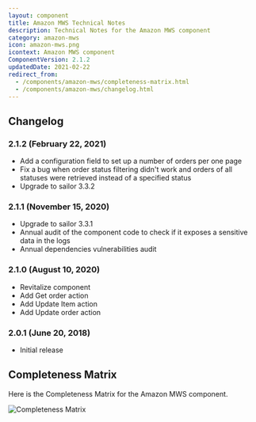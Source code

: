 ```yaml
---
layout: component
title: Amazon MWS Technical Notes
description: Technical Notes for the Amazon MWS component
category: amazon-mws
icon: amazon-mws.png
icontext: Amazon MWS component
ComponentVersion: 2.1.2
updatedDate: 2021-02-22
redirect_from:
  - /components/amazon-mws/completeness-matrix.html
  - /components/amazon-mws/changelog.html
---
```


## Changelog

### 2.1.2 (February 22, 2021)

* Add a configuration field to set up a number of orders per one page
* Fix a bug when order status filtering didn't work and orders of all statuses were retrieved instead of a specified status
* Upgrade to sailor 3.3.2

### 2.1.1 (November 15, 2020)

* Upgrade to sailor 3.3.1
* Annual audit of the component code to check if it exposes a sensitive data in the logs
* Annual dependencies vulnerabilities audit

### 2.1.0 (August 10, 2020)

* Revitalize component
* Add Get order action
* Add Update Item action
* Add Update order action

### 2.0.1 (June 20, 2018)

* Initial release

## Completeness Matrix

Here is the Completeness Matrix for the Amazon MWS component.

![Completeness Matrix](https://user-images.githubusercontent.com/22715422/89279754-6943cc00-d650-11ea-836c-5994be58f583.png)
